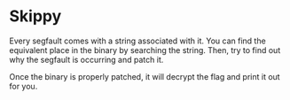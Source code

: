 Skippy
============

Every segfault comes with a string associated with it. You can find the equivalent place in the binary by searching the string. Then, try to find out why the segfault is occurring and patch it.

Once the binary is properly patched, it will decrypt the flag and print it out for you.
